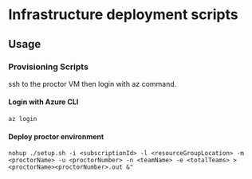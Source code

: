 # Infrastructure deployment scripts

## Usage

### Provisioning Scripts

ssh to the proctor VM then login with az command.

#### Login with Azure CLI

```shell
az login
```
#### Deploy proctor environment

```shell
nohup ./setup.sh -i <subscriptionId> -l <resourceGroupLocation> -m <proctorName> -u <proctorNumber> -n <teamName> -e <totalTeams> > <proctorName><proctorNumber>.out &"
```
